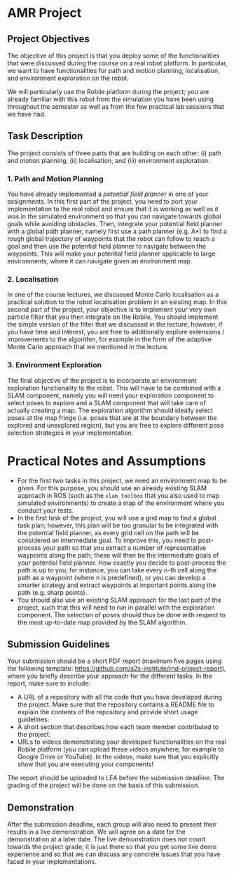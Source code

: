 # AMR Project

## Project Objectives

The objective of this project is that you deploy some of the functionalities that were discussed during the course on a real robot platform. In particular, we want to have functionalities for path and motion planning, localisation, and environment exploration on the robot.

We will particularly use the Robile platform during the project; you are already familiar with this robot from the simulation you have been using throughout the semester as well as from the few practical lab sessions that we have had.

## Task Description

The project consists of three parts that are building on each other: (i) path and motion planning, (ii) localisation, and (iii) environment exploration.

### 1. Path and Motion Planning

You have already implemented a *potential field planner* in one of your assignments. In this first part of the project, you need to port your implementation to the real robot and ensure that it is working as well as it was in the simulated environment so that you can navigate towards global goals while avoiding obstacles. Then, integrate your potential field planner with a global path planner, namely first use a path planner (e.g. A*) to find a rough global trajectory of waypoints that the robot can follow to reach a goal and then use the potential field planner to navigate between the waypoints. This will make your potential field planner applicable to large environments, where it can navigate given an environment map.

### 2. Localisation

In one of the course lectures, we discussed Monte Carlo localisation as a practical solution to the robot localisation problem in an existing map. In this second part of the project, your objective is to implement your very own particle filter that you then integrate on the Robile. You should implement the simple version of the filter that we discussed in the lecture; however, if you have time and interest, you are free to additionally explore extensions / improvements to the algorithm, for example in the form of the adaptive Monte Carlo approach that we mentioned in the lecture.

### 3. Environment Exploration

The final objective of the project is to incorporate an environment exploration functionality to the robot. This will have to be combined with a SLAM component, namely you will need your exploration component to select poses to explore and a SLAM component that will take care of actually creating a map. The exploration algorithm should ideally select poses at the map fringe (i.e. poses that are at the boundary between the explored and unexplored region), but you are free to explore different pose selection strategies in your implementation.

# Practical Notes and Assumptions
* For the first two tasks in this project, we need an environment map to be given. For this purpose, you should use an already existing SLAM approach in ROS (such as the `slam_toolbox` that you also used to map simulated environments) to create a map of the environment where you conduct your tests.
* In the first task of the project, you will use a grid map to find a global task plan; however, this plan will be too granular to be integrated with the potential field planner, as every grid cell on the path will be considered an intermediate goal. To improve this, you need to post-process your path so that you extract a number of representative waypoints along the path; these will then be the intermediate goals of your potential field planner. How exactly you decide to post-process the path is up to you; for instance, you can take every n-th cell along the path as a waypoint (where n is predefined), or you can develop a smarter strategy and extract waypoints at important points along the path (e.g. sharp points).
* You should also use an existing SLAM approach for the last part of the project, such that this will need to run in parallel with the exploration component. The selection of poses should thus be done with respect to the most up-to-date map provided by the SLAM algorithm.

## Submission Guidelines

Your submission should be a short PDF report (maximum five pages using the following template: https://github.com/a2s-institute/rnd-project-report), where you briefly describe your approach for the different tasks. In the report, make sure to include:
* A URL of a repository with all the code that you have developed during the project. Make sure that the repository contains a README file to explain the contents of the repository and provide short usage guidelines.
* A short section that describes how each team member contributed to the project.
* URLs to videos demonstrating your developed functionalities on the real Robile platform (you can upload these videos anywhere, for example to Google Drive or YouTube). In the videos, make sure that you explicitly show that you are executing your components!

The report should be uploaded to LEA before the submission deadline. The grading of the project will be done on the basis of this submission.

## Demonstration

After the submission deadline, each group will also need to present their results in a live demonstration. We will agree on a date for the demonstration at a later date. The live demonstration does not count towards the project grade; it is just there so that you get some live demo experience and so that we can discuss any concrete issues that you have faced in your implementations.
